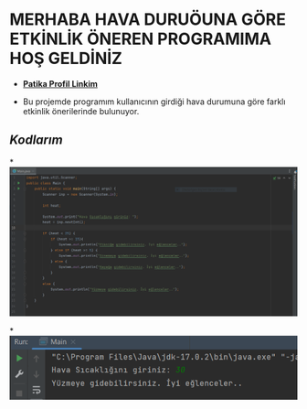 # MERHABA HAVA DURUÖUNA GÖRE ETKİNLİK ÖNEREN PROGRAMIMA HOŞ GELDİNİZ

* [**Patika Profil Linkim**](https://app.patika.dev/guleerbilal)

* Bu projemde programım kullanıcının girdiği hava durumuna göre farklı etkinlik önerilerinde bulunuyor.

## *Kodlarım*

*![Birinci Resim](images/1.PNG)

*![İkinci Resim](images/2.PNG)